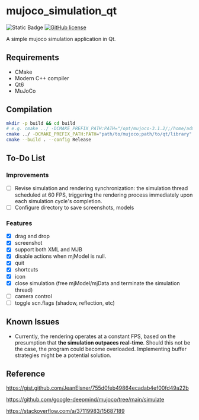 # mujoco_simulation_qt

![Static Badge](https://img.shields.io/badge/std-c%2B%2B20-blue)
[![GitHub license](https://img.shields.io/badge/license-MIT-blue.svg)](https://raw.githubusercontent.com/hesic73/PictureConverter/master/LICENSE)

A simple mujoco simulation application in Qt.

## Requirements

- CMake
- Modern C++ compiler
- Qt6
- MuJoCo

## Compilation

```bash
mkdir -p build && cd build
# e.g. cmake ../ -DCMAKE_PREFIX_PATH:PATH="/opt/mujoco-3.1.2/;/home/admin1/Qt/6.6.2/gcc_64/"
cmake ../ -DCMAKE_PREFIX_PATH:PATH="path/to/mujoco;path/to/qt/library"
cmake --build . --config Release
```

## To-Do List

### Improvements

- [ ] Revise simulation and rendering synchronization: the simulation thread scheduled at 60 FPS, triggering the rendering process immediately upon each simulation cycle's completion.
- [ ] Configure directory to save screenshots, models

### Features

- [x] drag and drop
- [x] screenshot
- [x] support both XML and MJB
- [x] disable actions when mjModel is null.
- [x] quit
- [x] shortcuts
- [x] icon
- [x] close simulation (free mjModel/mjData and terminate the simulation thread)
- [ ] camera control
- [ ] toggle scn.flags (shadow, reflection, etc)

## Known Issues

- Currently, the rendering operates at a constant FPS, based on the presumption that **the simulation outpaces real-time**. Should this not be the case, the program could become overloaded. Implementing buffer strategies might be a potential solution.

## Reference

https://gist.github.com/JeanElsner/755d0feb49864ecadab4ef00fd49a22b

https://github.com/google-deepmind/mujoco/tree/main/simulate

https://stackoverflow.com/a/37119983/15687189